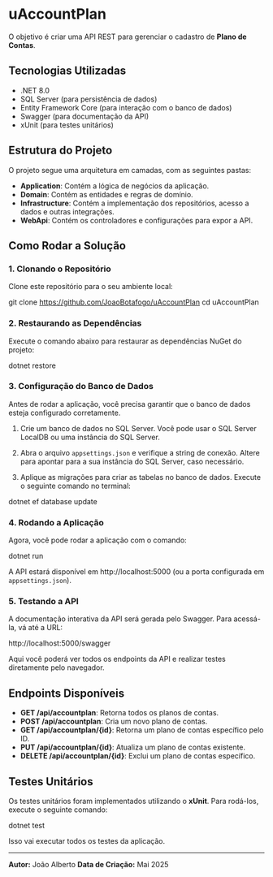 # uAccountPlan

O objetivo é criar uma API REST para gerenciar o cadastro de **Plano de Contas**.

## Tecnologias Utilizadas

- .NET 8.0
- SQL Server (para persistência de dados)
- Entity Framework Core (para interação com o banco de dados)
- Swagger (para documentação da API)
- xUnit (para testes unitários)

## Estrutura do Projeto

O projeto segue uma arquitetura em camadas, com as seguintes pastas:

- **Application**: Contém a lógica de negócios da aplicação.
- **Domain**: Contém as entidades e regras de domínio.
- **Infrastructure**: Contém a implementação dos repositórios, acesso a dados e outras integrações.
- **WebApi**: Contém os controladores e configurações para expor a API.

## Como Rodar a Solução

### 1. Clonando o Repositório

Clone este repositório para o seu ambiente local:

git clone https://github.com/JoaoBotafogo/uAccountPlan
cd uAccountPlan

### 2. Restaurando as Dependências

Execute o comando abaixo para restaurar as dependências NuGet do projeto:

dotnet restore

### 3. Configuração do Banco de Dados

Antes de rodar a aplicação, você precisa garantir que o banco de dados esteja configurado corretamente.

1. Crie um banco de dados no SQL Server. Você pode usar o SQL Server LocalDB ou uma instância do SQL Server.

2. Abra o arquivo `appsettings.json` e verifique a string de conexão. Altere para apontar para a sua instância do SQL Server, caso necessário.

3. Aplique as migrações para criar as tabelas no banco de dados. Execute o seguinte comando no terminal:

dotnet ef database update

### 4. Rodando a Aplicação

Agora, você pode rodar a aplicação com o comando:

dotnet run

A API estará disponível em http://localhost:5000 (ou a porta configurada em `appsettings.json`).

### 5. Testando a API

A documentação interativa da API será gerada pelo Swagger. Para acessá-la, vá até a URL:

http://localhost:5000/swagger

Aqui você poderá ver todos os endpoints da API e realizar testes diretamente pelo navegador.

## Endpoints Disponíveis

- **GET /api/accountplan**: Retorna todos os planos de contas.
- **POST /api/accountplan**: Cria um novo plano de contas.
- **GET /api/accountplan/{id}**: Retorna um plano de contas específico pelo ID.
- **PUT /api/accountplan/{id}**: Atualiza um plano de contas existente.
- **DELETE /api/accountplan/{id}**: Exclui um plano de contas específico.

## Testes Unitários

Os testes unitários foram implementados utilizando o **xUnit**. Para rodá-los, execute o seguinte comando:

dotnet test

Isso vai executar todos os testes da aplicação.

---

**Autor:** João Alberto
**Data de Criação:** Mai 2025
